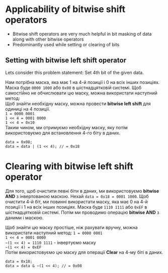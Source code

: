 # Applicability of bitwise shift operators
- Bitwise shift operators are very much helpful in bit masking of data along with other bitwise operators
- Predominantly used while setting or clearing of bits

## Setting with bitwise left shift operator
Lets consider this problem statement: Set 4th bit of the given data.

Нам потрібна маска, яка має 1 на 4-й позиції і 0 на всіх інших позиціях. Маска буде `0000 1000` або `0x08` в шістнадцятковій системі. Щоб самостійно не обчислювати цю маску, можна використати наступний метод:  
Щоб знайти необхідну маску, можна провести **bitwise left shift** для одиниці на 4 позиції.  
`1 = 0000 0001`    
`1 << 4 = 0001 0000`    
`1 << 4 = 0x10`  
Таким чином, ми отримуємо необхідну маску, яку потім використовуємо для встановлення 4-го біту в даних.

```
data = 0x08;
data = data | (1 << 4); // = 0x18
```

# Clearing with bitwise left shift operator
Для того, щоб очистити певні біти в даних, ми використовуємо **bitwise AND** з інвертованою маскою.
Нехай `data = 0x18 = 0001 1000`. Щоб очистити 4-й біт, ми повинні використати маску, яка має 0 на 4-й позиції і 1 на всіх інших позиціях. Маска буде `1110 1111` або `0xEF` в шістнадцятковій системі. Потім ми проводимо операцію **bitwise AND** з даними і маскою.  

Щоб знайти цю маску простіше, ніж рахувати вручну, можна використати наступний метод:
`1 = 0000 0001`  
`1 << 4 = 0001 0000`  
`~(1 << 4) = 1110 1111` - інвертуємо маску  
`~(1 << 4) = 0xEF`  
Потім використовуємо цю маску для операції **Clear** на 4-му біті в даних.
```
data = 0x18;
data = data & ~(1 << 4); // = 0x08
```